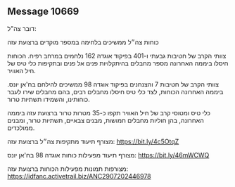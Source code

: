 ## Message 10669

דובר צה"ל:

כוחות צה״ל ממשיכים בלחימה במספר מוקדים ברצועת עזה

צוותי הקרב של חטיבות גבעתי ו-401 בפיקוד אוגדה 162 נלחמים במרחב רפיח. 
הכוחות חיסלו ביממה האחרונה מספר מחבלים בהיתקלויות פנים אל פנים ובתקיפות כלי טיס של חיל האוויר. 

צוותי הקרב של חטיבות 7 והצנחנים בפיקוד אוגדה 98 ממשיכים להילחם בח'אן יונס.
ביממה האחרונה הכוחות, לצד כלי טיס חיסלו מחבלים רבים, בהם מחבלים שירו לעבר כוחותינו, והשמידו תשתיות טרור.

כלי טיס ומטוסי קרב של חיל האוויר תקפו כ-35 מטרות טרור ברצועת עזה ביממה האחרונה, בהן חוליות מחבלים חמושות, מבנים צבאיים, תשתיות טרור, ומבנים ממולכדים. 

מצורף תיעוד מתקיפות צה״ל ברצועת עזה: https://bit.ly/4c5OtqZ

מצורף תיעוד מפעילות כוחות אוגדה 98 בח'אן יונס: https://bit.ly/46mWCWQ

מצורפות תמונות מפעילות הכוחות ברצועת עזה: https://idfanc.activetrail.biz/ANC2907202446978

